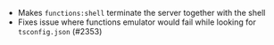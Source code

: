- Makes `functions:shell` terminate the server together with the shell
- Fixes issue where functions emulator would fail while looking for `tsconfig.json` (#2353)
